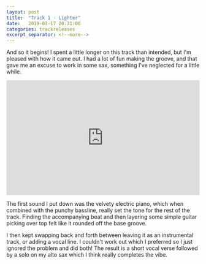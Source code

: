 ```yaml
---
layout: post
title:  "Track 1 - Lighter"
date:   2019-03-17 20:31:00
categories: trackreleases
excerpt_separator: <!--more-->
---
```


And so it begins! I spent a little longer on this track than intended, but I'm pleased with how it came out. I had a lot of fun making the groove, and that gave me an excuse to work in some sax, something I've neglected for a little while.

<iframe width="100%" height="300" scrolling="no" frameborder="no" allow="autoplay" src="https://w.soundcloud.com/player/?url=https%3A//api.soundcloud.com/tracks/591590139&color=%23bcbcbd&auto_play=false&hide_related=false&show_comments=true&show_user=true&show_reposts=false&show_teaser=true&visual=true"></iframe>

<!--more-->

The first sound I put down was the velvety electric piano, which when combined with the punchy bassline, really set the tone for the rest of the track. Finding the accompanying beat and then layering some simple guitar picking over top felt like it rounded off the base groove.

I then kept swapping back and forth between leaving it as an instrumental track, or adding a vocal line. I couldn't work out which I preferred so I just ignored the problem and did both! The result is a short vocal verse followed by a solo on my alto sax which I think really completes the vibe.